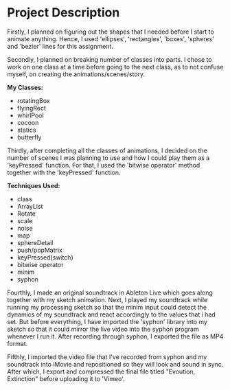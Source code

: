 # Project Description 

   Firstly, I planned on figuring out the shapes that I needed before I start to animate anything. Hence, I used 'ellipses', 'rectangles', 'boxes', 'spheres' and 'bezier' lines for this assignment. 
   
   Secondly, I planned on breaking number of classes into parts. I chose to work on one class at a time before going to the next class, as to not confuse myself, on creating the animations/scenes/story. 
   
**My Classes:**

- rotatingBox
- flyingRect
- whirlPool
- cocoon
- statics
- butterfly

Thirdly, after completing all the classes of animations, I decided on the number of scenes I was planning to use and how I could play them as a 'keyPressed' function. For that, I used the 'bitwise operator' method together with the 'keyPressed' function. 

**Techniques Used:**

- class
- ArrayList
- Rotate
- scale
- noise
- map
- sphereDetail
- push/popMatrix
- keyPressed(switch)
- bitwise operator
- minim
- syphon

Fourthly, I made an original soundtrack in Ableton Live which goes along together with my sketch animation. Next, I played my soundtrack while running my processing sketch so that the minim input could detect the dynamics of my soundtrack and react accordingly to the values that i had set. But before everything, I have imported the 'syphon' library into my sketch so that it could mirror the live video into the syphon program whenever I run it. After recording through syphon, I exported the file as MP4 format.

Fifthly, I imported the video file that I've recorded from syphon and my soundtrack into iMovie and repositioned so they will look and sound in sync. After which, I export and compressed the final file titled "Evoution, Extinction" before uploading it to 'Vimeo'.